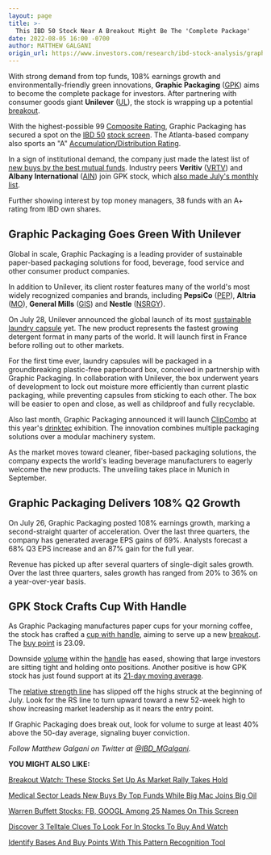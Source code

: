 ```yaml
---
layout: page
title: >-
  This IBD 50 Stock Near A Breakout Might Be The 'Complete Package'
date: 2022-08-05 16:00 -0700
author: MATTHEW GALGANI
origin_url: https://www.investors.com/research/ibd-stock-analysis/graphic-packaging-makes-ibd-50-among-new-buys-by-best-mutual-funds-as-gsk-stock-nears-breakout/
---
```





With strong demand from top funds, 108% earnings growth and environmentally-friendly green innovations, **Graphic Packaging** ([GPK](https://research.investors.com/quote.aspx?symbol=GPK)) aims to become the complete package for investors. After partnering with consumer goods giant **Unilever** ([UL](https://research.investors.com/quote.aspx?symbol=UL)), the stock is wrapping up a potential [breakout](https://www.investors.com/how-to-invest/investors-corner/what-is-stock-breakout/).




With the highest-possible 99 [Composite Rating](https://www.investors.com/ibd-data-stories/stocks-to-watch-companies-with-top-stock-ratings/), Graphic Packaging has secured a spot on the [IBD 50](https://research.investors.com/stock-lists/ibd-50/) [stock screen](https://www.investors.com/research/best-stocks-to-buy-watch-ibd-screen-of-the-day/). The Atlanta-based company also sports an "A" [Accumulation/Distribution Rating](https://www.investors.com/how-to-invest/investors-corner/how-to-buy-stocks-accumulation-distribution-rating-shows-professionals-moves/).


In a sign of institutional demand, the company just made the latest list of [new buys by the best mutual funds](https://www.investors.com/etfs-and-funds/mutual-funds/best-mutual-funds-bet-big-on-aapl-stock-as-tech-stock-begin-rebound/). Industry peers **Veritiv** ([VRTV](https://research.investors.com/quote.aspx?symbol=VRTV)) and **Albany International** ([AIN](https://research.investors.com/quote.aspx?symbol=AIN)) join GPK stock, which [also made July's monthly list](https://www.investors.com/etfs-and-funds/mutual-funds/best-mutual-funds-medical-sector-leads-new-buys-by-top-funds-while-big-mac-joins-big-oil/).


Further showing interest by top money managers, 38 funds with an A+ rating from IBD own shares.


Graphic Packaging Goes Green With Unilever
------------------------------------------


Global in scale, Graphic Packaging is a leading provider of sustainable paper-based packaging solutions for food, beverage, food service and other consumer product companies.


In addition to Unilever, its client roster features many of the world's most widely recognized companies and brands, including **PepsiCo** ([PEP](https://research.investors.com/quote.aspx?symbol=PEP)), **Altria** ([MO](https://research.investors.com/quote.aspx?symbol=MO)), **General Mills** ([GIS](https://research.investors.com/quote.aspx?symbol=GIS)) and **Nestle** ([NSRGY](https://research.investors.com/quote.aspx?symbol=NSRGY)).


On July 28, Unilever announced the global launch of its most [sustainable laundry capsule](https://www.graphicpkg.com/news/unilever-launches-next-generation-laundry-capsule-designed-to-help-decarbonize-laundry-save-energy-and-cut-plastic-packaging/) yet. The new product represents the fastest growing detergent format in many parts of the world. It will launch first in France before rolling out to other markets.


For the first time ever, laundry capsules will be packaged in a groundbreaking plastic-free paperboard box, conceived in partnership with Graphic Packaging. In collaboration with Unilever, the box underwent years of development to lock out moisture more efficiently than current plastic packaging, while preventing capsules from sticking to each other. The box will be easier to open and close, as well as childproof and fully recyclable.


Also last month, Graphic Packaging announced it will launch [ClipCombo](https://www.graphicpkg.com/news/graphic-packaging-international-to-unveil-clipcombo-a-new-approach-to-packaging-machinery-system-development-at-drinktec-2022/) at this year's [drinktec](https://drinktec.com/en/) exhibition. The innovation combines multiple packaging solutions over a modular machinery system.


As the market moves toward cleaner, fiber-based packaging solutions, the company expects the world's leading beverage manufacturers to eagerly welcome the new products. The unveiling takes place in Munich in September.


Graphic Packaging Delivers 108% Q2 Growth
-----------------------------------------


On July 26, Graphic Packaging posted 108% earnings growth, marking a second-straight quarter of acceleration. Over the last three quarters, the company has generated average EPS gains of 69%. Analysts forecast a 68% Q3 EPS increase and an 87% gain for the full year.


Revenue has picked up after several quarters of single-digit sales growth. Over the last three quarters, sales growth has ranged from 20% to 36% on a year-over-year basis.


GPK Stock Crafts Cup With Handle
--------------------------------


As Graphic Packaging manufactures paper cups for your morning coffee, the stock has crafted a [cup with handle](https://www.investors.com/how-to-invest/understanding-chart-patterns-cup-with-handle-double-bottom-flat-base/), aiming to serve up a new [breakout](https://www.investors.com/how-to-invest/investors-corner/what-is-stock-breakout/). The [buy point](https://www.investors.com/how-to-invest/investors-corner/chart-reading-basics-how-a-buy-point-marks-a-time-of-opportunity/) is 23.09.


Downside [volume](https://www.investors.com/how-to-invest/investors-corner/stock-chart-analysis-study-volume-in-bases/) within the [handle](https://www.investors.com/how-to-invest/investors-corner/the-basics-spot-traits-of-proper-handles-on-cup-patterns/) has eased, showing that large investors are sitting tight and holding onto positions. Another positive is how GPK stock has just found support at its [21-day moving average](https://www.investors.com/how-to-invest/investors-corner/what-is-the-21-day-exponential-moving-average/).


The [relative strength line](https://www.investors.com/how-to-invest/investors-corner/relative-strength-line-is-a-simple-yet-effective-stock-indicator/) has slipped off the highs struck at the beginning of July. Look for the RS line to turn upward toward a new 52-week high to show increasing market leadership as it nears the entry point.


If Graphic Packaging does break out, look for volume to surge at least 40% above the 50-day average, signaling buyer conviction.



*Follow Matthew Galgani on Twitter at [@IBD\_MGalgani](https://twitter.com/ibd_mgalgani).*


**YOU MIGHT ALSO LIKE:**


[Breakout Watch: These Stocks Set Up As Market Rally Takes Hold](https://www.investors.com/research/breakout-stocks-technical-analysis/breakout-stocks-transdigm-heico-others-set-up-as-rally-takes-hold/)


[Medical Sector Leads New Buys By Top Funds While Big Mac Joins Big Oil](https://www.investors.com/etfs-and-funds/mutual-funds/best-mutual-funds-medical-sector-leads-new-buys-by-top-funds-while-big-mac-joins-big-oil/)


[Warren Buffett Stocks: FB, GOOGL Among 25 Names On This Screen](https://www.investors.com/research/warren-buffett-stocks-investing-strategy-stock-screen/)


[Discover 3 Telltale Clues To Look For In Stocks To Buy And Watch](https://www.investors.com/how-to-invest/technical-analysis-3-clues-to-look-for-in-amazon-nvidia-netflix/)


[Identify Bases And Buy Points With This Pattern Recognition Tool](https://www.investors.com/product/marketsmith/?artProdLink=MarketSmith)




